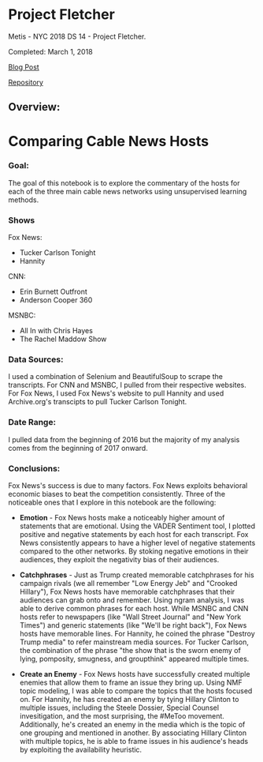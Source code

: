 # Project Fletcher

Metis - NYC 2018 DS 14 - Project Fletcher.

Completed: March 1, 2018



[Blog Post](https://stokvis4.github.io/Third-Blog/)

[Repository](https://github.com/stokvis4/projectFletcherGit)


## Overview:


# Comparing Cable News Hosts

### Goal:
The goal of this notebook is to explore the commentary of the hosts for each of the three main cable news networks using unsupervised learning methods.

### Shows
Fox News:
   * Tucker Carlson Tonight
   * Hannity
   
CNN:
   * Erin Burnett Outfront
   * Anderson Cooper 360
    
MSNBC:
   * All In with Chris Hayes
   * The Rachel Maddow Show

### Data Sources:
I used a combination of Selenium and BeautifulSoup to scrape the transcripts. For CNN and MSNBC, I pulled from their respective websites. For Fox News, I used Fox News's website to pull Hannity and used Archive.org's transcipts to pull Tucker Carlson Tonight. 



### Date Range:
I pulled data from the beginning of 2016 but the majority of my analysis comes from the beginning of 2017 onward.


### Conclusions:
Fox News's success is due to many factors. Fox News exploits behavioral economic biases to beat the competition consistently. Three of the noticeable ones that I explore in this notebook are the following:


* **Emotion** - Fox News hosts make a noticeably higher amount of statements that are emotional. Using the VADER Sentiment tool, I plotted positive and negative statements by each host for each transcript. Fox News consistently appears to have a higher level of negative statements compared to the other networks. By stoking negative emotions in their audiences, they exploit the negativity bias of their audiences.


* **Catchphrases** -  Just as Trump created memorable catchphrases for his campaign rivals (we all remember "Low Energy Jeb" and "Crooked Hillary"), Fox News hosts have memorable catchphrases that their audiences can grab onto and remember. Using ngram analysis, I was able to derive common phrases for each host. While MSNBC and CNN hosts refer to newspapers (like "Wall Street Journal" and "New York Times") and generic statements (like "We'll be right back"), Fox News hosts have memorable lines. For Hannity, he coined the phrase "Destroy Trump media" to refer mainstream media sources. For Tucker Carlson, the combination of the phrase "the show that is the sworn enemy of lying, pomposity, smugness, and groupthink" appeared multiple times. 


* **Create an Enemy** -  Fox News hosts have successfully created multiple enemies that allow them to frame an issue they bring up. Using NMF  topic modeling, I was able to compare the topics that the hosts focused on. For Hannity, he has created an enemy by tying Hillary Clinton to multiple issues, including the Steele Dossier, Special Counsel invesitigation, and the most surprising, the #MeToo movement. Additionally, he's created an enemy in the media which is the topic of one grouping and mentioned in another. By associating Hillary Clinton with multiple topics, he is able to frame issues in his audience's heads by exploiting the availability heuristic.


